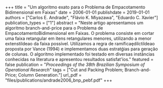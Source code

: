 +++
title = "Um algoritmo exato para o Problema de Empacotamento Bidimensional em Faixas"
date = 2006-01-01
publishdate = 2019-01-01
authors = ["Carlos E. Andrade", "Flávio K. Miyazawa", "Eduardo C. Xavier"]
publication_types = ["1"]
abstract = "Neste artigo apresentamos um algoritmo branch-and-price para o Problema de EmpacotamentoBidimensional em Faixas. O problema consiste em cortar uma faixa retangular em itens retangulares menores, utilizando a menor extenstildeao da faixa possível. Utilizamos a regra de ramificaȩdilctildeao proposta por Vance (1994) e implementamos duas estratǵias para geração de colunas. O algoritmo implementado foi testado em diversas instâncias conhecidas na literatura e apresentou resultados satisfat'íos."
featured = false
publication = "*Proceedings of the 38th Brazilian Symposium of Operational Research*"
tags = ["Cut and Packing Problem; Branch-and-Price; Column Generation."]
url_pdf = "files/publications/andrade2006_bnp_pebf.pdf"
+++

